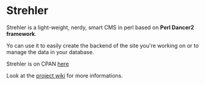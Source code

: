 Strehler
========

Strehler is a light-weight, nerdy, smart CMS in perl based on __Perl Dancer2 framework__.

Yo can use it to easily create the backend of the site you're working on or to manage the data in your database.

Strehler is on CPAN [here](http://search.cpan.org/dist/Strehler/)

Look at the [project wiki](https://github.com/cym0n/strehler/wiki) for more informations.
